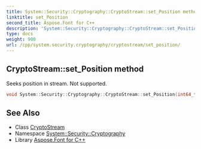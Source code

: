 ```yaml
---
title: System::Security::Cryptography::CryptoStream::set_Position method
linktitle: set_Position
second_title: Aspose.Font for C++
description: 'System::Security::Cryptography::CryptoStream::set_Position method. Seeks position in stream. Not supported in C++.'
type: docs
weight: 900
url: /cpp/system.security.cryptography/cryptostream/set_position/
---
```

## CryptoStream::set_Position method


Seeks position in stream. Not supported.

```cpp
void System::Security::Cryptography::CryptoStream::set_Position(int64_t value) override
```


## See Also

* Class [CryptoStream](../)
* Namespace [System::Security::Cryptography](../../)
* Library [Aspose.Font for C++](../../../)
